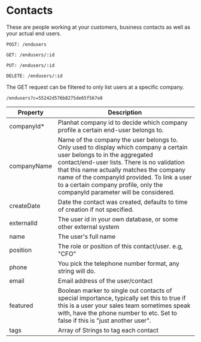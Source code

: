 
# Contacts

These are people working at your customers, business contacts as well as your actual end users.


`POST: /endusers`

`GET: /endusers/:id`

`PUT: /endusers/:id`

`DELETE: /endusers/:id`

The GET request can be filtered to only list users at a specific company.

`/endusers?c=55242d576b8275de65f567e8`

Property | Description
--------- | -----------
companyId* | Planhat company id to decide which company profile a certain end-user belongs to.
companyName | Name of the company the user belongs to. Only used to display which company a certain user belongs to in the aggregated contact/end-user lists. There is no validation that this name actually matches the company name of the companyId provided. To link a user to a certain company profile, only the companyId parameter will be considered.
createDate | Date the contact was created, defaults to time of creation if not specified.
externalId | The user id in your own database, or some other external system
name | The user's full name
position | The role or position of this contact/user. e.g, "CFO"
phone | You pick the telephone number format, any string will do.
email | Email address of the user/contact
featured | Boolean marker to single out contacts of special importance, typically set this to true if this is a user your sales team sometimes speak with, have the phone number to etc. Set to false if this is "just another user".
tags | Array of Strings to tag each contact

